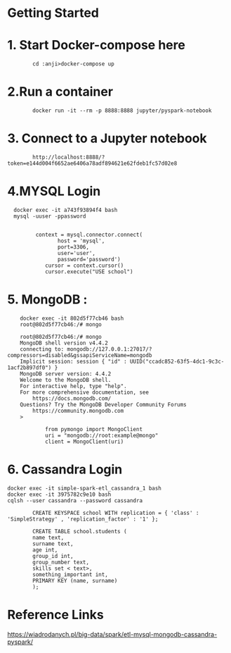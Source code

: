 # Getting Started

# 1. Start Docker-compose  here 
			cd :anji>docker-compose up 


# 2.Run a container
			docker run -it --rm -p 8888:8888 jupyter/pyspark-notebook
		

# 3. Connect to a Jupyter notebook
			http://localhost:8888/?token=e144d004f6652ae6406a78adf894621e62fdeb1fc57d02e8		




# 4.MYSQL Login 
      docker exec -it a743f93894f4 bash
	  mysql -uuser -ppassword
  

		     context = mysql.connector.connect(
					host = 'mysql',
					port=3306,
					user='user',
					password='password')
				cursor = context.cursor()
				cursor.execute("USE school")  
	

# 5. MongoDB :
        docker exec -it 802d5f77cb46 bash
		root@802d5f77cb46:/# mongo
		
		root@802d5f77cb46:/# mongo
		MongoDB shell version v4.4.2
		connecting to: mongodb://127.0.0.1:27017/?compressors=disabled&gssapiServiceName=mongodb
		Implicit session: session { "id" : UUID("ccadc852-63f5-4dc1-9c3c-1acf2b897df0") }
		MongoDB server version: 4.4.2
		Welcome to the MongoDB shell.
		For interactive help, type "help".
		For more comprehensive documentation, see
			https://docs.mongodb.com/
		Questions? Try the MongoDB Developer Community Forums
			https://community.mongodb.com
		>

				from pymongo import MongoClient
				uri = "mongodb://root:example@mongo"
				client = MongoClient(uri)
# 6. Cassandra Login 
	docker exec -it simple-spark-etl_cassandra_1 bash
	docker exec -it 3975782c9e10 bash
	cqlsh --user cassandra --password cassandra
	
			CREATE KEYSPACE school WITH replication = { 'class' : 'SimpleStrategy' , 'replication_factor' : '1' }; 

			CREATE TABLE school.students ( 
		    name text,
		    surname text,
		    age int,
		    group_id int,
		    group_number text,
		    skills set < text>,
		    something_important int,
		    PRIMARY KEY (name, surname) 
			);
	
# Reference Links 
   https://wiadrodanych.pl/big-data/spark/etl-mysql-mongodb-cassandra-pyspark/  
